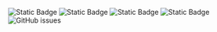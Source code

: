 ![Static Badge](https://img.shields.io/badge/blacklists-60-000000) ![Static Badge](https://img.shields.io/badge/blacklisted-3121058-cc0000) ![Static Badge](https://img.shields.io/badge/whitelisted-2244-00CC00) ![Static Badge](https://img.shields.io/badge/streaming_blacklist-28107-000000) ![GitHub issues](https://img.shields.io/github/issues/fabriziosalmi/blacklists)
